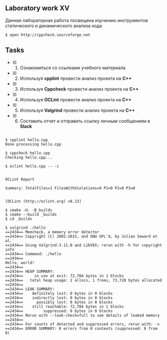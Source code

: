 ## Laboratory work XV

Данная лабораторная работа посвещена изучению инструментов статического и динамического анализа кода
```ShellSession
$ open http://cppcheck.sourceforge.net
```

## Tasks

- [x] 1. Ознакомиться со ссылками учебного материала
- [x] 2. Используя **cpplint** провести анализ проекта на **C++**
- [x] 3. Используя **Cppcheck** провести анализ проекта на **C++**
- [x] 4. Используя **OCLint** провести анализ проекта на **C++**
- [x] 5. Используя **Valgrind** провести анализ проекта на **C++**
- [x] 6. Составить отчет и отправить ссылку личным сообщением в **Slack**

```ShellSession

$ cpplint hello.cpp
Done processing hello.cpp

$ cppcheck hello.cpp
Checking hello.cpp...

$ oclint hello.cpp -- -c


OCLint Report

Summary: TotalFiles=1 FilesWithViolations=0 P1=0 P2=0 P3=0 


[OCLint (http://oclint.org) v0.13]

$ cmake -H. -B_builds 
$ cmake --build _builds
$ cd _builds

$ valgrind ./hello
==2434== Memcheck, a memory error detector
==2434== Copyright (C) 2002-2015, and GNU GPL'd, by Julian Seward et al.
==2434== Using Valgrind-3.11.0 and LibVEX; rerun with -h for copyright info
==2434== Command: ./hello
==2434== 
Hello, world!
==2434== 
==2434== HEAP SUMMARY:
==2434==     in use at exit: 72,704 bytes in 1 blocks
==2434==   total heap usage: 2 allocs, 1 frees, 73,728 bytes allocated
==2434== 
==2434== LEAK SUMMARY:
==2434==    definitely lost: 0 bytes in 0 blocks
==2434==    indirectly lost: 0 bytes in 0 blocks
==2434==      possibly lost: 0 bytes in 0 blocks
==2434==    still reachable: 72,704 bytes in 1 blocks
==2434==         suppressed: 0 bytes in 0 blocks
==2434== Rerun with --leak-check=full to see details of leaked memory
==2434== 
==2434== For counts of detected and suppressed errors, rerun with: -v
==2434== ERROR SUMMARY: 0 errors from 0 contexts (suppressed: 0 from 0)

```
